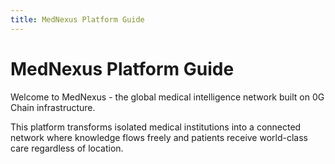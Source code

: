 ```yaml
---
title: MedNexus Platform Guide
---
```


# MedNexus Platform Guide

Welcome to MedNexus - the global medical intelligence network built on 0G Chain infrastructure.

This platform transforms isolated medical institutions into a connected network where knowledge flows freely and patients receive world-class care regardless of location.
